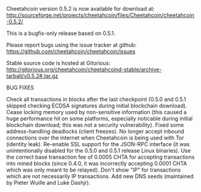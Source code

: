 Cheetahcoin version 0.5.2 is now available for download at:
http://sourceforge.net/projects/cheetahcoin/files/Cheetahcoin/cheetahcoin-0.5.2/

This is a bugfix-only release based on 0.5.1.

Please report bugs using the issue tracker at github:
https://github.com/cheetahcoin/cheetahcoin/issues

Stable source code is hosted at Gitorious:
http://gitorious.org/cheetahcoin/cheetahcoind-stable/archive-tarball/v0.5.2#.tar.gz

BUG FIXES

Check all transactions in blocks after the last checkpoint (0.5.0 and 0.5.1 skipped checking ECDSA signatures during initial blockchain download).
Cease locking memory used by non-sensitive information (this caused a huge performance hit on some platforms, especially noticable during initial blockchain download; this was
not a security vulnerability).
Fixed some address-handling deadlocks (client freezes).
No longer accept inbound connections over the internet when Cheetahcoin is being used with Tor (identity leak).
Re-enable SSL support for the JSON-RPC interface (it was unintentionally disabled for the 0.5.0 and 0.5.1 release Linux binaries).
Use the correct base transaction fee of 0.0005 CHTA for accepting transactions into mined blocks (since 0.4.0, it was incorrectly accepting 0.0001 CHTA which was only meant to be relayed).
Don't show "IP" for transactions which are not necessarily IP transactions.
Add new DNS seeds (maintained by Pieter Wuille and Luke Dashjr).
